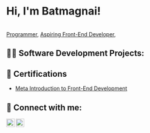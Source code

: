 <h1>Hi, I'm Batmagnai!</h1> <br/><a href="https://github.com/chemicalwolf1836">Programmer</a>, <a href="https://www.linkedin.com/in/batmagnai-ganbaatar-025a94211/">Aspiring Front-End Developer</a>, 

<h2>👨‍💻 Software Development Projects:</h2>


<h2>📄 Certifications</h2>
<ul>
 <li><a href="https://coursera.org/share/b79ba831134bbef23c36768ca071b9d4">Meta Introduction to Front-End Development</a></li>
</ul> 



<h2> 🤳 Connect with me:</h2>


[<img align="left" alt="JoshMadakor | LinkedIn" width="22px" src="https://cdn.jsdelivr.net/npm/simple-icons@v3/icons/linkedin.svg" />][linkedin]
[<img align="left" alt="JoshMadakor | Instagram" width="22px" src="https://cdn.jsdelivr.net/npm/simple-icons@v3/icons/instagram.svg" />][instagram]


[instagram]: https://www.instagram.com/seandavis1836/
[linkedin]: https://linkedin.com/in/batmagnai-ganbaatar-025a94211

<!--
**joshmadakor1/joshmadakor1** is a ✨ _special_ ✨ repository because its `README.md` (this file) appears on your GitHub profile.

Here are some ideas to get you started:

- 🔭 I’m currently working on ...
- 🌱 I’m currently learning ...
- 👯 I’m looking to collaborate on ...
- 🤔 I’m looking for help with ...
- 💬 Ask me about ...
- 📫 How to reach me: ...
- 😄 Pronouns: ...
- ⚡ Fun fact: ...
-->
